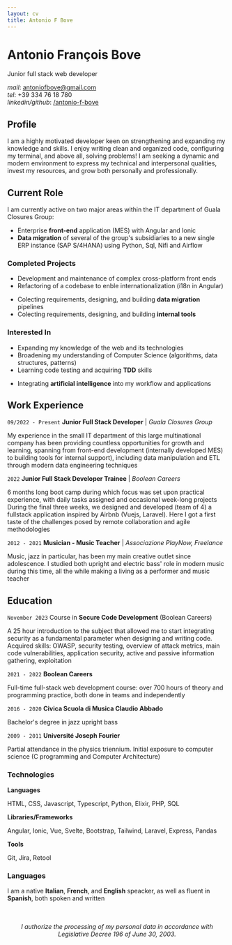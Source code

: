 ```yaml
---
layout: cv
title: Antonio F Bove
---
```


# Antonio François Bove

Junior full stack web developer

<div id="webaddress" class="contact-info">
    <!-- BUG: non manda la mail -->
    <!-- <ion-icon name="at-outline"></ion-icon> <a href="antoniofbove@gmail.com">antoniofbove@gmail.com</a> -->
    <!-- | <a href="http://en.wikipedia.org/wiki/Isaac_Newton">My wikipedia page</a> -->
    <!-- TODO: more contact info: location, tel, linkedin/github -->
    <!-- add icons -->
    <div><em>mail</em>: <a href="mailto:antoniofbove@gmail.com">antoniofbove@gmail.com</a></div>
    <div><em>tel</em>: +39 334 76 18 780</div>
    <div><em>linkedin/github</em>: <a href="https://www.linkedin.com/in/antonio-f-bove/">/antonio-f-bove</a></div>
</div>

## Profile

I am a highly motivated developer keen on strengthening and expanding my knowledge and skills. I enjoy writing clean and organized code, configuring my terminal, and above all, solving problems! I am seeking a dynamic and modern environment to express my technical and interpersonal qualities, invest my resources, and grow both personally and professionally.

## Current Role

I am currently active on two major areas within the IT department of Guala Closures Group:

- Enterprise **front-end** application (MES) with Angular and Ionic
- **Data migration** of several of the group's subsidiaries to a new single ERP instance (SAP S/4HANA) using Python, Sql, Nifi and Airflow

### Completed Projects

- Development and maintenance of complex cross-platform front ends
- Refactoring of a codebase to enble internationalization (i18n in Angular)
<!-- TODO: Reformulate! -->
- Colecting requirements, designing, and building **data migration** pipelines
- Colecting requirements, designing, and building  **internal tools**

### Interested In

- Expanding my knowledge of the web and its technologies
- Broadening my understanding of Computer Science (algorithms, data structures, patterns)
- Learning code testing and acquiring **TDD** skills
<!-- - Delving into the concepts of **functional programming** (Elixirlang) -->
- Integrating **artificial intelligence** into my workflow and applications

## Work Experience

`09/2022 - Present`
**Junior Full Stack Developer** | _Guala Closures Group_

My experience in the small IT department of this large multinational company has been providing countless opportunities for growth and learning, spanning from front-end development (internally developed MES) to building tools for internal support), including data manipulation and ETL through modern data engineering techniques

`2022`
**Junior Full Stack Developer Trainee** | _Boolean Careers_

6 months long boot camp during which focus was set upon practical experience, with daily tasks assigned and occasional week-long projects  
During the final three weeks, we designed and developed (team of 4) a fullstack application inspired by Airbnb (Vuejs, Laravel). Here I got a first taste of the challenges posed by remote collaboration and agile methodologies

`2012 - 2021`
**Musician - Music Teacher** | _Associazione PlayNow, Freelance_

Music, jazz in particular, has been my main creative outlet since adolescence. I studied both upright and electric bass' role in modern music during this time, all the while making a living as a performer and music teacher

## Education

`November 2023`
Course in **Secure Code Development** (Boolean Careers)

A 25 hour introduction to the subject that allowed me to start integrating security as a fundamental parameter when designing and writing code. Acquired skills: OWASP, security testing, overview of attack metrics, main code vulnerabilities, application security, active and passive information gathering, exploitation

`2021 - 2022`
**Boolean Careers**

Full-time full-stack web development course: over 700 hours of theory and programming practice, both done in teams and independently

`2016 - 2020`
**Civica Scuola di Musica Claudio Abbado**

Bachelor's degree in jazz upright bass

`2009 - 2011`
**Université Joseph Fourier**

Partial attendance in the physics triennium. Initial exposure to computer science (C programming and Computer Architecture)

### Technologies

**Languages**

HTML, CSS, Javascript, Typescript, Python, Elixir, PHP, SQL

**Libraries/Frameworks**

Angular, Ionic, Vue, Svelte, Bootstrap, Tailwind, Laravel, Express, Pandas

**Tools**

Git, Jira, Retool

### Languages

I am a native **Italian**, **French**, and **English** speacker, as well as fluent in **Spanish**, both spoken and written

<div style="text-align: center; margin-top: 3rem; font-style: italic;">
I authorize the processing of my personal data in accordance with Legislative Decree 196 of June 30, 2003.
</div>
